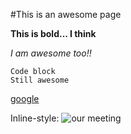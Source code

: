 #This is an awesome page

**This is bold... I think**

*I am awesome too!!*

    Code block
    Still awesome

[google](https://www.google.com/)

Inline-style:
  ![our meeting]()